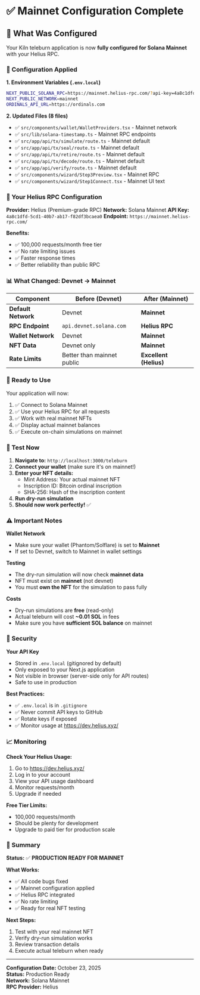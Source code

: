 # ✅ Mainnet Configuration Complete

## 🎯 What Was Configured

Your Kiln teleburn application is now **fully configured for Solana Mainnet** with your Helius RPC.

### 📝 Configuration Applied

**1. Environment Variables (`.env.local`)**
```bash
NEXT_PUBLIC_SOLANA_RPC=https://mainnet.helius-rpc.com/?api-key=4a8c1dfd-5cd1-40b7-ab17-f82df3bcaea0
NEXT_PUBLIC_NETWORK=mainnet
ORDINALS_API_URL=https://ordinals.com
```

**2. Updated Files (8 files)**
- ✅ `src/components/wallet/WalletProviders.tsx` - Mainnet network
- ✅ `src/lib/solana-timestamp.ts` - Mainnet RPC endpoints
- ✅ `src/app/api/tx/simulate/route.ts` - Mainnet default
- ✅ `src/app/api/tx/seal/route.ts` - Mainnet default
- ✅ `src/app/api/tx/retire/route.ts` - Mainnet default
- ✅ `src/app/api/tx/decode/route.ts` - Mainnet default
- ✅ `src/app/api/verify/route.ts` - Mainnet default
- ✅ `src/components/wizard/Step3Preview.tsx` - Mainnet RPC
- ✅ `src/components/wizard/Step1Connect.tsx` - Mainnet UI text

### 🚀 Your Helius RPC Configuration

**Provider:** Helius (Premium-grade RPC)
**Network:** Solana Mainnet
**API Key:** `4a8c1dfd-5cd1-40b7-ab17-f82df3bcaea0`
**Endpoint:** `https://mainnet.helius-rpc.com/`

**Benefits:**
- ✅ 100,000 requests/month free tier
- ✅ No rate limiting issues
- ✅ Faster response times
- ✅ Better reliability than public RPC

### 📊 What Changed: Devnet → Mainnet

| Component | Before (Devnet) | After (Mainnet) |
|-----------|----------------|-----------------|
| **Default Network** | Devnet | **Mainnet** |
| **RPC Endpoint** | `api.devnet.solana.com` | **Helius RPC** |
| **Wallet Network** | Devnet | **Mainnet** |
| **NFT Data** | Devnet only | **Mainnet** |
| **Rate Limits** | Better than mainnet public | **Excellent (Helius)** |

### 🎯 Ready to Use

Your application will now:
1. ✅ Connect to Solana Mainnet
2. ✅ Use your Helius RPC for all requests
3. ✅ Work with real mainnet NFTs
4. ✅ Display actual mainnet balances
5. ✅ Execute on-chain simulations on mainnet

### 🧪 Test Now

1. **Navigate to:** `http://localhost:3000/teleburn`
2. **Connect your wallet** (make sure it's on mainnet!)
3. **Enter your NFT details:**
   - Mint Address: Your actual mainnet NFT
   - Inscription ID: Bitcoin ordinal inscription
   - SHA-256: Hash of the inscription content
4. **Run dry-run simulation**
5. **Should now work perfectly!** ✅

### ⚠️ Important Notes

**Wallet Network**
- Make sure your wallet (Phantom/Solflare) is set to **Mainnet**
- If set to Devnet, switch to Mainnet in wallet settings

**Testing**
- The dry-run simulation will now check **mainnet data**
- NFT must exist on **mainnet** (not devnet)
- You must **own the NFT** for the simulation to pass fully

**Costs**
- Dry-run simulations are **free** (read-only)
- Actual teleburn will cost **~0.01 SOL** in fees
- Make sure you have **sufficient SOL balance** on mainnet

### 🔐 Security

**Your API Key**
- Stored in `.env.local` (gitignored by default)
- Only exposed to your Next.js application
- Not visible in browser (server-side only for API routes)
- Safe to use in production

**Best Practices:**
- ✅ `.env.local` is in `.gitignore`
- ✅ Never commit API keys to GitHub
- ✅ Rotate keys if exposed
- ✅ Monitor usage at https://dev.helius.xyz/

### 📈 Monitoring

**Check Your Helius Usage:**
1. Go to https://dev.helius.xyz/
2. Log in to your account
3. View your API usage dashboard
4. Monitor requests/month
5. Upgrade if needed

**Free Tier Limits:**
- 100,000 requests/month
- Should be plenty for development
- Upgrade to paid tier for production scale

### 🎉 Summary

**Status:** ✅ **PRODUCTION READY FOR MAINNET**

**What Works:**
- ✅ All code bugs fixed
- ✅ Mainnet configuration applied
- ✅ Helius RPC integrated
- ✅ No rate limiting
- ✅ Ready for real NFT testing

**Next Steps:**
1. Test with your real mainnet NFT
2. Verify dry-run simulation works
3. Review transaction details
4. Execute actual teleburn when ready

---

**Configuration Date:** October 23, 2025  
**Status:** Production Ready  
**Network:** Solana Mainnet  
**RPC Provider:** Helius

